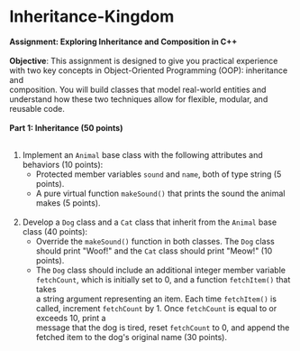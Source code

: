 # Inheritance-Kingdom<br>
**Assignment: Exploring Inheritance and Composition in C++**<br>
<br>
**Objective**: This assignment is designed to give you practical experience with two key concepts in Object-Oriented Programming (OOP): inheritance and<br> composition. You will build classes that model real-world entities and understand how these two techniques allow for flexible, modular, and reusable code.<br>
<br>
**Part 1: Inheritance (50 points)**<br>
<br>
1. Implement an `Animal` base class with the following attributes and behaviors (10 points):<br>
   - Protected member variables `sound` and `name`, both of type string (5 points).<br>
   - A pure virtual function `makeSound()` that prints the sound the animal makes (5 points).<br>
   <br>
2. Develop a `Dog` class and a `Cat` class that inherit from the `Animal` base class (40 points):<br>
   - Override the `makeSound()` function in both classes. The `Dog` class should print "Woof!" and the `Cat` class should print "Meow!" (10 points).<br>
   - The `Dog` class should include an additional integer member variable `fetchCount`, which is initially set to 0, and a function `fetchItem()` that takes<br> a string argument representing an item. Each time `fetchItem()` is called, increment `fetchCount` by 1. Once `fetchCount` is equal to or exceeds 10, print a<br> message that the dog is tired, reset `fetchCount` to 0, and append the fetched item to the dog's original name (30 points).<br>
